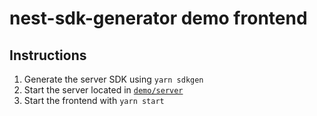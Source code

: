 # nest-sdk-generator demo frontend

## Instructions

1. Generate the server SDK using `yarn sdkgen`
2. Start the server located in [`demo/server`](../server)
3. Start the frontend with `yarn start`
